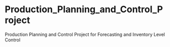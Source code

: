 # Production_Planning_and_Control_Project
Production Planning and Control Project for Forecasting and Inventory Level Control 
